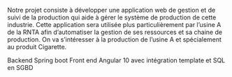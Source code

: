 Notre projet consiste à développer une application web de gestion et de suivi de la production 
qui aide à gérer le système de production de cette industrie. 
Cette application sera utilisée plus particulièrement par l’usine A de la RNTA afin d’automatiser la gestion de ses ressources et sa chaine de production.
	On va s’intéresser à la production de l’usine A et spécialement au produit Cigarette.

 Backend Spring boot
 Front end Angular 10 avec intégration template
 et SQL en   SGBD


 
